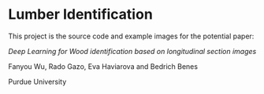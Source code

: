 # Lumber Identification
This project is the source code and example images for the potential paper:

*Deep Learning for Wood identification based on longitudinal section images*

Fanyou Wu, Rado Gazo, Eva Haviarova and Bedrich Benes 

Purdue University

